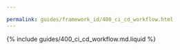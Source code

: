```yaml
---

permalink: guides/framework_id/400_ci_cd_workflow.html
---
```


{% include guides/400_ci_cd_workflow.md.liquid %}
